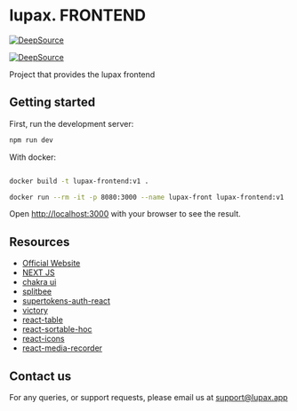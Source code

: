 
# lupax. FRONTEND

[![DeepSource](https://deepsource.io/gh/fermenen/lupax.svg/?label=active+issues&show_trend=true&token=a0TxGUo1Z3vlE7CwmnEZMxpW)](https://deepsource.io/gh/fermenen/lupax/?ref=repository-badge)

[![DeepSource](https://deepsource.io/gh/fermenen/lupax.svg/?label=resolved+issues&show_trend=true&token=a0TxGUo1Z3vlE7CwmnEZMxpW)](https://deepsource.io/gh/fermenen/lupax/?ref=repository-badge)

Project that provides the lupax frontend


## Getting started

First, run the development server:

```bash
npm run dev
```


With docker:

```bash

docker build -t lupax-frontend:v1 .

docker run --rm -it -p 8080:3000 --name lupax-front lupax-frontend:v1

```

Open [http://localhost:3000](http://localhost:3000) with your browser to see the result.



## Resources

* [Official Website]
* [NEXT JS]
* [chakra ui]
* [splitbee]
* [supertokens-auth-react]
* [victory]
* [react-table]
* [react-sortable-hoc]
* [react-icons]
* [react-media-recorder]



  
[Official Website]: https://lupax.app/
[NEXT JS]: https://nextjs.org/
[chakra ui]: https://chakra-ui.com/
[splitbee]: https://splitbee.io/
[supertokens-auth-react]: https://github.com/supertokens/supertokens-auth-react
[victory]:https://github.com/formidablelabs/victory
[react-table]: https://www.npmjs.com/package/react-table
[react-icons]: https://react-icons.github.io/react-icons/
[react-media-recorder]: https://github.com/0x006F/react-media-recorder
[react-sortable-hoc]: https://github.com/clauderic/react-sortable-hoc



## Contact us

For any queries, or support requests, please email us at support@lupax.app

